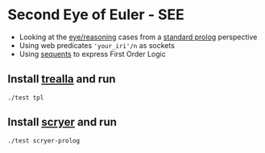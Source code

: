 # Second Eye of Euler - SEE

- Looking at the [eye/reasoning](https://github.com/eyereasoner/eye/tree/master/reasoning) cases from a [standard prolog](https://www.scryer.pl/) perspective
- Using web predicates `'your_iri'/n` as sockets
- Using [sequents](https://github.com/eyereasoner/eye/blob/master/see/beetle6.pl) to express First Order Logic

## Install [trealla](https://github.com/trealla-prolog/trealla#building) and run
```
./test tpl
```
## Install [scryer](https://github.com/mthom/scryer-prolog#installing-scryer-prolog) and run
```
./test scryer-prolog
```
